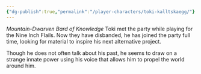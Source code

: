 ```yaml
---
{"dg-publish":true,"permalink":"/player-characters/toki-kalltskaegg/"}
---
```


*Mountain-Dwarven Bard of Knowledge*
Toki met the party while playing for the Nine Inch Flails. Now they have disbanded, he has joined the party full time, looking for material to inspire his next alternative project.

Though he does not often talk about his past, he seems to draw on a strange innate power using his voice that allows him to propel the world around him.